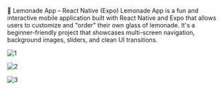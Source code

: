 🍋 Lemonade App – React Native (Expo)
Lemonade App is a fun and interactive mobile application built with React Native and Expo that allows users to customize and "order" their own glass of lemonade. It's a beginner-friendly project that showcases multi-screen navigation, background images, sliders, and clean UI transitions.

![1](https://github.com/user-attachments/assets/13a61c4f-78bb-4324-95be-1be4cc399e58)

![2](https://github.com/user-attachments/assets/822f238d-541a-4118-a751-bf3979751bcc)

![3](https://github.com/user-attachments/assets/ae73783c-ee36-4059-a100-63b956813020)
